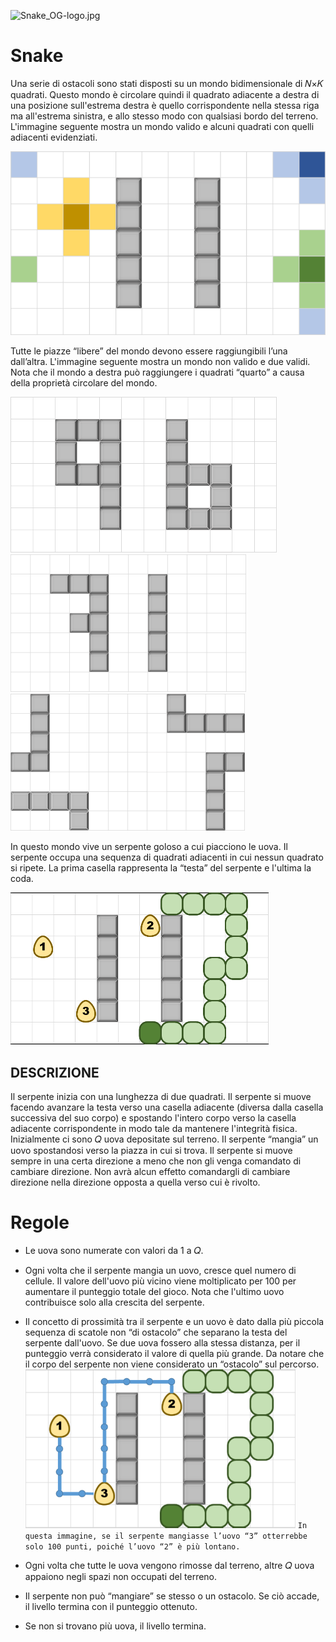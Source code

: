![Snake_OG-logo.jpg](..%2F..%2F..%2F..%2F..%2F..%2F..%2F..%2FDownloads%2FSnake_OG-logo.jpg)
# Snake

Una serie di ostacoli sono stati disposti su un mondo bidimensionale di 𝑁×𝐾 quadrati. 
Questo mondo è circolare quindi il quadrato adiacente a destra di una posizione sull'estrema destra è quello corrispondente nella stessa riga 
ma all'estrema sinistra, e allo stesso modo con qualsiasi bordo del terreno. 
L'immagine seguente mostra un mondo valido e alcuni quadrati con quelli adiacenti evidenziati.

![img.png](img/img.png)

Tutte le piazze “libere” del mondo devono essere raggiungibili l’una dall’altra. 
L'immagine seguente mostra un mondo non valido e due validi. 
Nota che il mondo a destra può raggiungere i quadrati “quarto” a causa della proprietà circolare del mondo.

![img_1.png](img/img_1.png)   ![img_2.png](img/img_2.png)   ![img_3.png](img/img_3.png)

In questo mondo vive un serpente goloso a cui piacciono le uova.
Il serpente occupa una sequenza di quadrati adiacenti in cui nessun quadrato si ripete.
La prima casella rappresenta la “testa” del serpente e l'ultima la coda.

![img_4.png](img/img_4.png) 


## DESCRIZIONE
Il serpente inizia con una lunghezza di due quadrati. 
Il serpente si muove facendo avanzare la testa verso una casella adiacente (diversa dalla casella successiva del suo corpo) 
e spostando l'intero corpo verso la casella adiacente corrispondente in modo tale da mantenere l'integrità fisica. 
Inizialmente ci sono 𝑄 uova depositate sul terreno. Il serpente “mangia” un uovo spostandosi verso la piazza in cui si trova. 
Il serpente si muove sempre in una certa direzione a meno che non gli venga comandato di cambiare direzione. 
Non avrà alcun effetto comandargli di cambiare direzione nella direzione opposta a quella verso cui è rivolto.

# Regole
* Le uova sono numerate con valori da 1 a 𝑄.
* Ogni volta che il serpente mangia un uovo, cresce quel numero di cellule. 
Il valore dell'uovo più vicino viene moltiplicato per 100 per aumentare il punteggio totale del gioco. 
Nota che l'ultimo uovo contribuisce solo alla crescita del serpente.
* Il concetto di prossimità tra il serpente e un uovo è dato dalla più piccola sequenza di scatole non “di ostacolo” 
che separano la testa del serpente dall'uovo. Se due uova fossero alla stessa distanza, 
per il punteggio verrà considerato il valore di quella più grande. Da notare che il corpo del serpente 
non viene considerato un “ostacolo” sul percorso.
           ![img_5.png](img/img_5.png) 
          ```In questa immagine, se il serpente mangiasse l’uovo “3” otterrebbe solo 100 punti, poiché l’uovo “2” è più lontano.```
    
* Ogni volta che tutte le uova vengono rimosse dal terreno, altre 𝑄 uova appaiono negli spazi non occupati del terreno.
* Il serpente non può “mangiare” se stesso o un ostacolo. Se ciò accade, il livello termina con il punteggio ottenuto.
* Se non si trovano più uova, il livello termina.